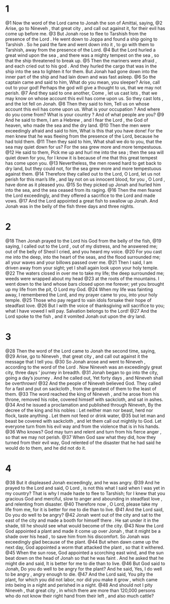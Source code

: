 # 1
@1 Now the word of the Lord came to Jonah the son of Amittai, saying,
@2 Arise, go to Nineveh , that great city , and call out against it, for their evil has come up before me.
@3 But Jonah rose to flee to Tarshish from the presence of the Lord . He went down to Joppa and found a ship going to Tarshish . So he paid the fare and went down into it , to go with them to Tarshish, away from the presence of the Lord.
@4 But the Lord hurled a great wind upon the sea , and there was a mighty tempest on the sea , so that the ship threatened to break up.
@5 Then the mariners were afraid , and each cried out to his god . And they hurled the cargo that was in the ship into the sea to lighten it for them. But Jonah had gone down into the inner part of the ship and had lain down and was fast asleep.
@6 So the captain came and said to him, What do you mean, you sleeper? Arise, call out to your god! Perhaps the god will give a thought to us, that we may not perish.
@7 And they said to one another, Come , let us cast lots , that we may know on whose account this evil has come upon us. So they cast lots , and the lot fell on Jonah.
@8 Then they said to him, Tell us on whose account this evil has come upon us. What is your occupation ? And where do you come from? What is your country ? And of what people are you?
@9 And he said to them, I am a Hebrew , and I fear the Lord , the God of heaven, who made the sea and the dry land.
@10 Then the men were exceedingly afraid and said to him, What is this that you have done! For the men knew that he was fleeing from the presence of the Lord, because he had told them.
@11 Then they said to him, What shall we do to you, that the sea may quiet down for us? For the sea grew more and more tempestuous.
@12 He said to them, Pick me up and hurl me into the sea ; then the sea will quiet down for you, for I know it is because of me that this great tempest has come upon you.
@13 Nevertheless, the men rowed hard to get back to dry land, but they could not, for the sea grew more and more tempestuous against them.
@14 Therefore they called out to the Lord, O Lord, let us not perish for this man’s life , and lay not on us innocent blood, for you , O Lord , have done as it pleased you.
@15 So they picked up Jonah and hurled him into the sea, and the sea ceased from its raging.
@16 Then the men feared the Lord exceedingly, and they offered a sacrifice to the Lord and made vows.
@17 And the Lord appointed a great fish to swallow up Jonah. And Jonah was in the belly of the fish three days and three nights.

# 2
@18 Then Jonah prayed to the Lord his God from the belly of the fish,
@19 saying, I called out to the Lord , out of my distress, and he answered me; out of the belly of Sheol I cried, and you heard my voice.
@20 For you cast me into the deep, into the heart of the seas, and the flood surrounded me; all your waves and your billows passed over me.
@21 Then I said, I am driven away from your sight; yet I shall again look upon your holy temple.
@22 The waters closed in over me to take my life; the deep surrounded me; weeds were wrapped about my head
@23 at the roots of the mountains. I went down to the land whose bars closed upon me forever; yet you brought up my life from the pit, O Lord my God.
@24 When my life was fainting away, I remembered the Lord, and my prayer came to you, into your holy temple.
@25 Those who pay regard to vain idols forsake their hope of steadfast love.
@26 But I with the voice of thanksgiving will sacrifice to you; what I have vowed I will pay. Salvation belongs to the Lord!
@27 And the Lord spoke to the fish , and it vomited Jonah out upon the dry land.

# 3
@28 Then the word of the Lord came to Jonah the second time, saying,
@29 Arise, go to Nineveh , that great city , and call out against it the message that I tell you.
@30 So Jonah arose and went to Nineveh , according to the word of the Lord . Now Nineveh was an exceedingly great city, three days ’ journey in breadth.
@31 Jonah began to go into the city, going a day’s journey . And he called out, Yet forty days , and Nineveh shall be overthrown!
@32 And the people of Nineveh believed God. They called for a fast and put on sackcloth , from the greatest of them to the least of them.
@33 The word reached the king of Nineveh , and he arose from his throne, removed his robe, covered himself with sackcloth, and sat in ashes.
@34 And he issued a proclamation and published through Nineveh, By the decree of the king and his nobles : Let neither man nor beast, herd nor flock, taste anything . Let them not feed or drink water,
@35 but let man and beast be covered with sackcloth , and let them call out mightily to God. Let everyone turn from his evil way and from the violence that is in his hands.
@36 Who knows? God may turn and relent and turn from his fierce anger , so that we may not perish.
@37 When God saw what they did, how they turned from their evil way, God relented of the disaster that he had said he would do to them, and he did not do it.

# 4
@38 But it displeased Jonah exceedingly, and he was angry.
@39 And he prayed to the Lord and said, O Lord , is not this what I said when I was yet in my country? That is why I made haste to flee to Tarshish; for I knew that you gracious God and merciful, slow to anger and abounding in steadfast love , and relenting from disaster.
@40 Therefore now , O Lord, please take my life from me, for it is better for me to die than to live.
@41 And the Lord said, Do you do well to be angry?
@42 Jonah went out of the city and sat to the east of the city and made a booth for himself there . He sat under it in the shade, till he should see what would become of the city.
@43 Now the Lord God appointed a plant and made it come up over Jonah , that it might be a shade over his head , to save him from his discomfort. So Jonah was exceedingly glad because of the plant.
@44 But when dawn came up the next day, God appointed a worm that attacked the plant , so that it withered.
@45 When the sun rose, God appointed a scorching east wind, and the sun beat down on the head of Jonah so that he was faint . And he asked that he might die and said, It is better for me to die than to live.
@46 But God said to Jonah, Do you do well to be angry for the plant? And he said, Yes, I do well to be angry , angry enough to die.
@47 And the Lord said, You pity the plant, for which you did not labor, nor did you make it grow , which came into being in a night and perished in a night.
@48 And should not I pity Nineveh , that great city , in which there are more than 120,000 persons who do not know their right hand from their left , and also much cattle?

